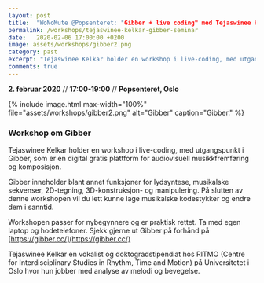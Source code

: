 ```yaml
---
layout: post
title:  "WoNoMute @Popsenteret: "Gibber + live coding" med Tejaswinee Kelkar (6.2.20)"
permalink: /workshops/tejaswinee-kelkar-gibber-seminar
date:   2020-02-06 17:00:00 +0200
image: assets/workshops/gibber2.png
category: past
excerpt: "Tejaswinee Kelkar holder en workshop i live-coding, med utgangspunkt i Gibber, som er en digital gratis plattform for audiovisuell musikkfremføring og komposisjon. "
comments: true
---
```


**2. februar 2020** // **17:00-19:00** // **Popsenteret, Oslo** 

{% include image.html
max-width="100%" file="assets/workshops/gibber2.png" alt="Gibber"
caption="Gibber." %}

### Workshop om Gibber

Tejaswinee Kelkar holder en workshop i live-coding, med utgangspunkt i Gibber, som er en digital gratis plattform for audiovisuell musikkfremføring og komposisjon. 

Gibber inneholder blant annet funksjoner for lydsyntese, musikalske sekvenser, 2D-tegning, 3D-konstruksjon- og manipulering. På slutten av denne workshopen vil du lett kunne lage musikalske kodestykker og endre dem i sanntid.

Workshopen passer for nybegynnere og er praktisk rettet. Ta med egen laptop og hodetelefoner. Sjekk gjerne ut Gibber på forhånd på [https://gibber.cc/](https://gibber.cc/)

Tejaswinee Kelkar en vokalist og doktogradstipendiat hos RITMO (Centre for Interdisciplinary Studies in Rhythm, Time and Motion) på Universitetet i Oslo hvor hun jobber med analyse av melodi og bevegelse.

